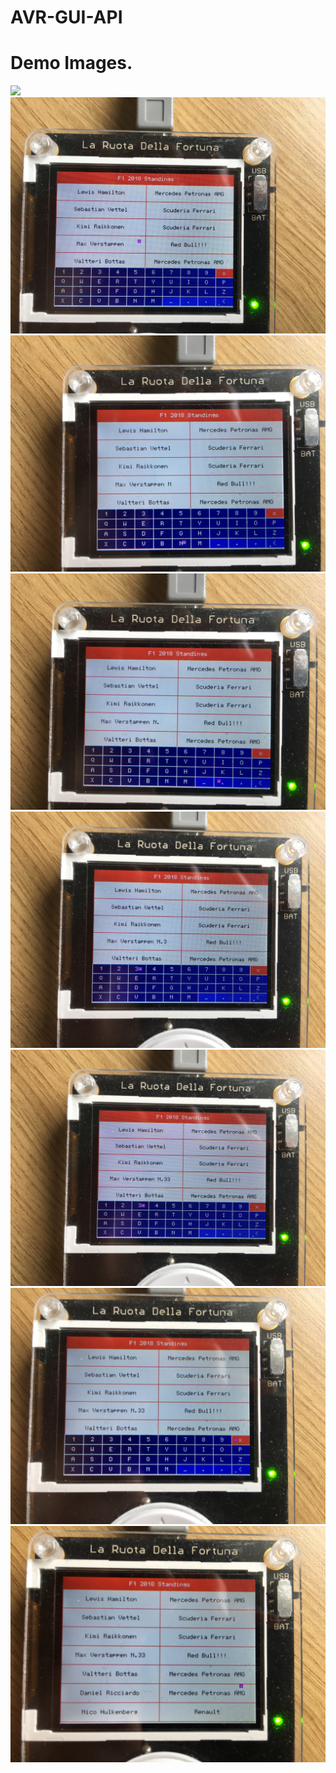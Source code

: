 # AVR-GUI-API

# Demo Images.

![](demo_pictures/table2.JPG)
![](demo_pictures/table3.JPG)
![](demo_pictures/table4.JPG)
![](demo_pictures/table5.JPG)
![](demo_pictures/table6.JPG)
![](demo_pictures/table7.JPG)
![](demo_pictures/table8.JPG)
![](demo_pictures/table9.JPG)
